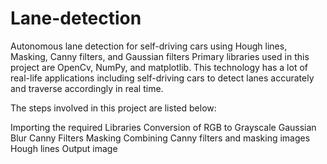 # Lane-detection
Autonomous lane detection for self-driving cars using Hough lines, Masking, Canny filters, and Gaussian filters
Primary libraries used in this project are OpenCv, NumPy, and matplotlib. 
This technology has a lot of real-life applications including self-driving cars to detect lanes accurately and traverse accordingly in real time.

The steps involved in this project are listed below:

Importing the required Libraries
Conversion of RGB to Grayscale
Gaussian Blur
Canny Filters
Masking
Combining Canny filters and masking images
Hough lines
Output image
